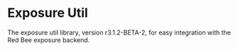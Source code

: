 # Exposure Util

The exposure util library, version r3.1.2-BETA-2, for easy integration with the Red Bee exposure backend.